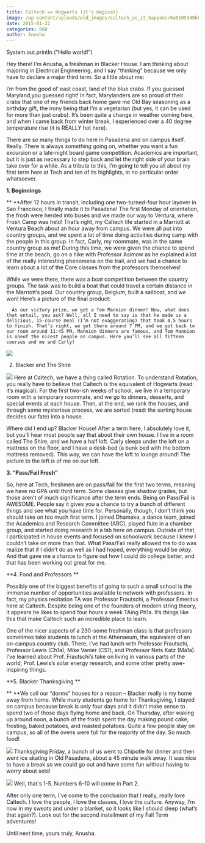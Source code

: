 ```yaml
---
title: Caltech == Hogwarts (it's magical)
image: /wp-content/uploads/old_images/caltech_as_it_happens/6a0105349b8251970b01b8d0bcfcd0970c.jpg
date: 2015-01-22
categories: 668
author: Anusha
---
```



System.out.println (“Hello world!”)

 Hey there! I’m Anusha, a freshman in Blacker House. I am thinking about majoring in Electrical Engineering, and I say “thinking” because we only have to declare a major third term. So a little about me:

 I’m from the good ol’ east coast, land of the blue crabs. If you guessed Maryland,you guessed right! In fact, Marylanders are so proud of their crabs that one of my friends back home gave me Old Bay seasoning as a birthday gift, the irony being that I’m a vegetarian (but yes, it can be used for more than just crabs). It’s been quite a change in weather coming here, and when I came back from winter break, I experienced over a 40 degree temperature rise (it is REALLY hot here).

 There are so many things to do here in Pasadena and on campus itself. Really. There is always *something* going on, whether you want a fun excursion or a late-night board game competition. Academics are important, but it is just as necessary to step back and let the right side of your brain take over for a while. As a tribute to this, I’m going to tell you all about my first term here at Tech and ten of its highlights, in no particular order whatsoever.

**1. Beginnings**

** **After 12 hours in transit, including one two-turned-four hour layover in San Francisco, I finally made it to Pasadena! The first Monday of orientation, the frosh were herded into buses and we made our way to Ventura, where Frosh Camp was held! That’s right, my Caltech life started in a Marriott at Ventura Beach about an hour away from campus. We were all put into country groups, and we spent a lot of time doing activities during camp with the people in this group. In fact, Carly, my roommate, was in the same country group as me! During this time, we were given the chance to spend time at the beach, go on a hike with Professor Asimow as he explained a lot of the really interesting phenomena on the trail, and we had a chance to learn about a lot of the Core classes from the professors themselves!

 While we were there, there was a boat competition between the country groups. The task was to build a boat that could travel a certain distance in the Marriott’s pool. Our country group, Belgium, built a sailboat, and we won! Here’s a picture of the final product:

      As our victory prize, we got a Tom Mannion dinner! Now, what does that entail, you ask? Well, all I need to say is that he made us a delicious, 15-course meal (I’m not exaggerating) that took 4.5 hours to finish. That’s right, we got there around 7 PM, and we got back to our room around 11:45 PM. Mannion dinners are famous, and Tom Mannion is oneof the nicest people on campus. Here you’ll see all fifteen courses and me and Carly!

![](/old_images/caltech_as_it_happens/6a0105349b8251970b01b8d0bcfce9970c.jpg)

2. Blacker and The Shire

![](/old_images/caltech_as_it_happens/6a0105349b8251970b01b7c7339d37970b.jpg)
 Here at Caltech, we have a thing called Rotation. To understand Rotation, you really have to believe that Caltech is the equivalent of Hogwarts (read: it’s magical). For the first two-ish weeks of school, we live in a temporary room with a temporary roommate, and we go to dinners, desserts, and special events at each house. Then, at the end, we rank the houses, and through some mysterious process, we are sorted (read: the sorting house decides our fate) into a house.

 Where did I end up? Blacker House! After a term here, I absolutely love it, but you’ll hear most people say that about their own house. I live in a room called The Shire, and we have a half loft. Carly sleeps under the loft on a mattress on the floor, and I have a desk-bed (a bunk bed with the bottom mattress removed). This way, we can have the loft to lounge around! The picture to the left is of me on our loft.

**3. “Pass/Fail Frosh”**

 So, here at Tech, freshmen are on pass/fail for the first two terms, meaning we have no GPA until third term. Some classes give shadow grades, but those aren’t of much significance after the term ends. Being on Pass/Fail is AWESOME. People say it gives you a chance to try a bunch of different things and see what you have time for. Personally, though, I don’t think you should take on too much first term. I joined Dhamaka, a dance team, joined the Academics and Research Committee (ARC), played flute in a chamber group, and started doing research in a lab here on campus. Outside of that, I participated in house events and focused on schoolwork because I knew I couldn’t take on more than that. What Pass/Fail really allowed me to do was realize that if I didn’t do as well as I had hoped, everything would be *okay*. And that gave me a chance to figure out how I could do college better, and that has been working out great for me.

**4. Food and Professors **

 Possibly one of the biggest benefits of going to such a small school is the immense number of opportunities available to network with professors. In fact, my physics recitation TA was Professor Frautschi, a Professor Emeritus here at Caltech. Despite being one of the founders of modern string theory, it appears he likes to spend four hours a week TAing Ph1a. It’s things like this that make Caltech such an incredible place to learn.

 One of the nicer aspects of a 230-some freshman class is that professors sometimes take students to lunch at the Athenaeum, the equivalent of an on-campus country club. There, I’ve had lunch with Professor Frautschi, Professor Lewis (Ch1a), Mike Vanier (CS1), and Professor Nets Katz (Ma1a). I’ve learned about Prof. Frautschi’s take on living in various parts of the world, Prof. Lewis’s solar energy research, and some other pretty awe-inspiring things.

**5. Blacker Thanksgiving **

** **We call our “dorms” houses for a reason – Blacker really is my home away from home. While many students go home for Thanksgiving, I stayed on campus because break is only four days and it didn’t make sense to spend two of those days flying home and back. On Thursday, after waking up around noon, a bunch of the frosh spent the day making pound cake, frosting, baked potatoes, and roasted potatoes. Quite a few people stay on campus, so all of the ovens were full for the majority of the day. So much food!

![](/old_images/caltech_as_it_happens/6a0105349b8251970b01bb07d74b66970d.jpg)
      Thanksgiving Friday, a bunch of us went to Chipotle for dinner and then went ice skating in Old Pasadena, about a 45 minute walk away. It was nice to have a break so we could go out and have some fun without having to worry about sets!

![](/old_images/caltech_as_it_happens/6a0105349b8251970b01bb07d74b6e970d.jpg)
     Well, that's 1-5. Numbers 6-10 will come in Part 2.

After only one term, I’ve come to the conclusion that I really, really love Caltech. I love the people, I love the classes, I love the culture. Anyway, I’m now in my sweats and under a blanket, so it looks like I should sleep (what’s that again?). Look out for the second installment of my Fall Term adventures!

Until next time, yours truly, Anusha.

